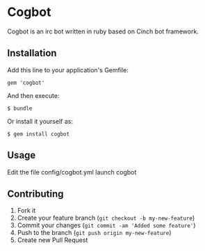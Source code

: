 # Cogbot

Cogbot is an irc bot written in ruby based on Cinch bot framework.

## Installation

Add this line to your application's Gemfile:

    gem 'cogbot'

And then execute:

    $ bundle

Or install it yourself as:

    $ gem install cogbot

## Usage

Edit the file config/cogbot.yml
launch cogbot

## Contributing

1. Fork it
2. Create your feature branch (`git checkout -b my-new-feature`)
3. Commit your changes (`git commit -am 'Added some feature'`)
4. Push to the branch (`git push origin my-new-feature`)
5. Create new Pull Request
